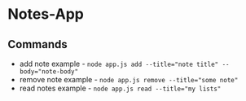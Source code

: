 # Notes-App

## Commands

- add note example - `node app.js add --title="note title" --body="note-body"`
- remove note example - `node app.js remove --title="some note"`
- read notes example - `node app.js read --title="my lists"`